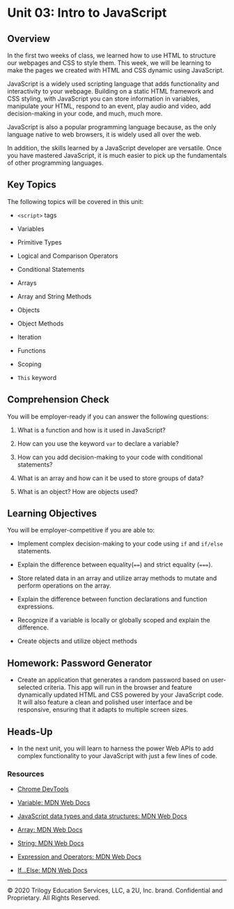 # Unit 03: Intro to JavaScript

## Overview

In the first two weeks of class, we learned how to use HTML to structure our webpages and CSS to style them. This week, we will be learning to make the pages we created with HTML and CSS dynamic using JavaScript.

JavaScript is a widely used scripting language that adds functionality and interactivity to your webpage. Building on a static HTML framework and CSS styling, with JavaScript you can store information in variables, manipulate your HTML, respond to an event, play audio and video, add decision-making in your code, and much, much more. 

JavaScript is also a popular programming language because, as the only language native to web browsers, it is widely used all over the web. 

In addition, the skills learned by a JavaScript developer are versatile. Once you have mastered JavaScript, it is much easier to pick up the fundamentals of other programming languages. 

## Key Topics

The following topics will be covered in this unit:

 * `<script>` tags

 * Variables

 * Primitive Types
 
 * Logical and Comparison Operators
 
 * Conditional Statements
 
 * Arrays
 
 * Array and String Methods
 
 * Objects
 
 * Object Methods
 
 * Iteration
 
 * Functions
 
 * Scoping 
 
 * `This` keyword
   
## Comprehension Check

You will be employer-ready if you can answer the following questions: 

1. What is a function and how is it used in JavaScript? 

2. How can you use the keyword `var` to declare a variable? 

3. How can you add decision-making to your code with conditional statements? 

4. What is an array and how can it be used to store groups of data?

5. What is an object? How are objects used? 

## Learning Objectives

You will be employer-competitive if you are able to: 

* Implement complex decision-making to your code using `if` and `if/else` statements. 

* Explain the difference between equality(`==`) and strict equality (`===`). 

* Store related data in an array and utilize array methods to mutate and perform operations on the array. 

* Explain the difference between function declarations and function expressions. 

* Recognize if a variable is locally or globally scoped and explain the difference.

* Create objects and utilize object methods 

## Homework: Password Generator

* Create an application that generates a random password based on user-selected criteria. This app will run in the browser and feature dynamically updated HTML and CSS powered by your JavaScript code. It will also feature a clean and polished user interface and be responsive, ensuring that it adapts to multiple screen sizes.

## Heads-Up

* In the next unit, you will learn to harness the power Web APIs to add complex functionality to your JavaScript with just a few lines of code. 

### Resources

* [Chrome DevTools](https://developers.google.com/web/tools/chrome-devtools/open)

* [Variable: MDN Web Docs](https://developer.mozilla.org/en-US/docs/Glossary/Variable)

* [JavaScript data types and data structures: MDN Web Docs](https://developer.mozilla.org/en-US/docs/Web/JavaScript/Data_structures)

* [Array: MDN Web Docs](https://developer.mozilla.org/en-US/docs/Web/JavaScript/Reference/Global_Objects/Array#Instance_methods)

* [String: MDN Web Docs](https://developer.mozilla.org/en-US/docs/Web/JavaScript/Reference/Global_Objects/String#Instance_methods)

* [Expression and Operators: MDN Web Docs](https://developer.mozilla.org/en-US/docs/Web/JavaScript/Guide/Expressions_and_Operators)

* [If...Else: MDN Web Docs](https://developer.mozilla.org/en-US/docs/Web/JavaScript/Reference/Statements/if...else)

---
© 2020 Trilogy Education Services, LLC, a 2U, Inc. brand. Confidential and Proprietary. All Rights Reserved.